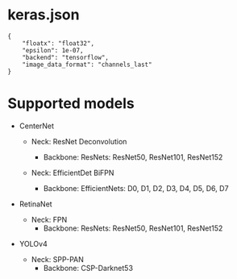 # keras.json

```
{
    "floatx": "float32",
    "epsilon": 1e-07,
    "backend": "tensorflow",
    "image_data_format": "channels_last"
}
```


# Supported models

- CenterNet
	+ Neck: ResNet Deconvolution
		- Backbone: ResNets: ResNet50, ResNet101, ResNet152

	+ Neck: EfficientDet BiFPN
		- Backbone: EfficientNets: D0, D1, D2, D3, D4, D5, D6, D7


- RetinaNet
	+ Neck: FPN
		- Backbone: ResNets: ResNet50, ResNet101, ResNet152


- YOLOv4
	+ Neck: SPP-PAN
		- Backbone: CSP-Darknet53